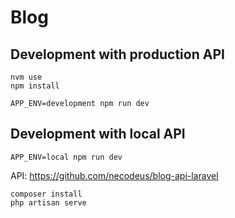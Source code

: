 # Blog

## Development with production API

```
nvm use
npm install
```

```
APP_ENV=development npm run dev
```

## Development with local API

```
APP_ENV=local npm run dev
```

API:
https://github.com/necodeus/blog-api-laravel

```
composer install
php artisan serve
```

